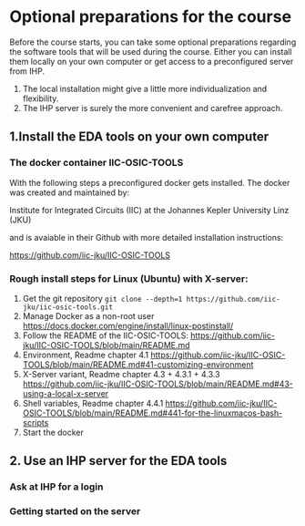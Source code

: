 # Optional preparations for the course
Before the course starts, you can take some optional preparations regarding the software tools that will be used during the course. Either you can install them locally on your own computer or get access to a preconfigured server from IHP. 
1. The local installation might give a little more individualization and flexibility. 
2. The IHP server is surely the more convenient and carefree approach. 

## 1.Install the EDA tools on your own computer
### The docker container IIC-OSIC-TOOLS
With the following steps a preconfigured docker gets installed. The docker was created and maintained by:

Institute for Integrated Circuits (IIC) at the Johannes Kepler University Linz (JKU)

and is avaiable in their Github with more detailed installation instructions:

https://github.com/iic-jku/IIC-OSIC-TOOLS

### Rough install steps for Linux (Ubuntu) with X-server:
1. Get the git repository ```git clone --depth=1 https://github.com/iic-jku/iic-osic-tools.git```
2. Manage Docker as a non-root user https://docs.docker.com/engine/install/linux-postinstall/
3. Follow the README of the IIC-OSIC-TOOLS:
https://github.com/iic-jku/IIC-OSIC-TOOLS/blob/main/README.md
4. Environment, Readme chapter 4.1 
https://github.com/iic-jku/IIC-OSIC-TOOLS/blob/main/README.md#41-customizing-environment
5. X-Server variant, Readme chapter 4.3 + 4.3.1 + 4.3.3 
https://github.com/iic-jku/IIC-OSIC-TOOLS/blob/main/README.md#43-using-a-local-x-server
6. Shell variables, Readme chapter 4.4.1
https://github.com/iic-jku/IIC-OSIC-TOOLS/blob/main/README.md#441-for-the-linuxmacos-bash-scripts
7. Start the docker

## 2. Use an IHP server for the EDA tools
### Ask at IHP for a login
### Getting started on the server

